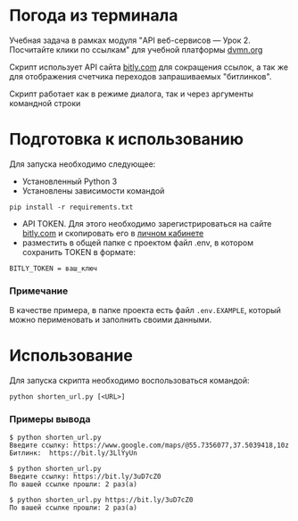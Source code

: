 # Погода из терминала

Учебная задача в рамках модуля "API веб-сервисов — Урок 2. Посчитайте клики по ссылкам" для учебной платформы [dvmn.org](https://dvmn.org)

Скрипт использует API сайта [bitly.com](https://bitly.com/) для сокращения ссылок, а так же для отображения счетчика переходов запрашиваемых "битлинков".

Скрипт работает как в режиме диалога, так и через аргументы командной строки

# Подготовка к использованию

Для запуска необходимо следующее:
- Установленный Python 3
- Установлены зависимости командой 
```commandline
pip install -r requirements.txt
```
- API TOKEN. Для этого необходимо зарегистрироваться на сайте [bitly.com](https://bitly.com/) и скопировать его в [личном кабинете](https://app.bitly.com/settings/api/)
- разместить в общей папке с проектом файл .env, в котором сохранить TOKEN в формате:
```
BITLY_TOKEN = ваш_ключ
``` 
### Примечание
В качестве примера, в папке проекта есть файл `.env.EXAMPLE`, который можно перименовать и заполнить своими данными. 

# Использование

Для запуска скрипта необходимо воспользоваться командой:
```
python shorten_url.py [<URL>]
```

### Примеры вывода

```
$ python shorten_url.py
Введите ссылку: https://www.google.com/maps/@55.7356077,37.5039418,10z
Битлинк:  https://bit.ly/3LlYyUn
```
```
$ python shorten_url.py
Введите ссылку: https://bit.ly/3uD7cZ0
По вашей ссылке прошли: 2 раз(а)
```
```
$ python shorten_url.py https://bit.ly/3uD7cZ0
По вашей ссылке прошли: 2 раз(а)
```

